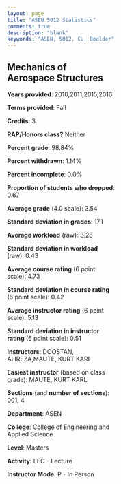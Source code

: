 ```yaml
---
layout: page
title: "ASEN 5012 Statistics"
comments: true
description: "blank"
keywords: "ASEN, 5012, CU, Boulder"
--- 
```

<head>
<script src="https://ajax.googleapis.com/ajax/libs/jquery/2.1.3/jquery.min.js"></script>
<script src="https://dl.dropboxusercontent.com/s/pc42nxpaw1ea4o9/highcharts.js?dl=0"></script>
<!-- <script src="../assets/js/highcharts.js"></script> -->
<style type="text/css">@font-face {
	font-family: "Bebas Neue";
	src: url(https://www.filehosting.org/file/details/544349/BebasNeue%20Regular.otf) format("opentype");
	}
	h1.Bebas { 
		font-family: "Bebas Neue", Verdana, Tahoma;
	}
</style>
</head>
<body>
	<div id="container" style="float: right; width: 45%; height: 88%; margin-left: 2.5%; margin-right: 2.5%;"></div>
	<script language="JavaScript">
		$(document).ready(function() {
		var chart = {type: 'column'};
		var title = {text: 'Grade Distribution'};
		var xAxis = {categories: ['A','B','C','D','F'],crosshair: true};
		var yAxis = {min: 0,title: {text: 'Percentage'}};
		var tooltip = {headerFormat: '<center><b><span style="font-size:20px">{point.key}</span></b></center>',
		               pointFormat: '<td style="padding:0"><b>{point.y:.1f}%</b></td>',
		               footerFormat: '</table>',shared: true,useHTML: true};
		var plotOptions = {column: {pointPadding: 0.0,borderWidth: 0}};  
		var credits = {enabled: false};var series= [{name: 'Percent',data: [68.03,27.21,2.72,0.68,1.36,]}];
		var json = {};
		json.chart = chart;
		json.title = title;
		json.tooltip = tooltip;
		json.xAxis = xAxis;
		json.yAxis = yAxis;  
		json.series = series;
		json.plotOptions = plotOptions;  
		json.credits = credits;
		$('#container').highcharts(json);
	});
	</script>
</body>
			   
## Mechanics of Aerospace Structures

**Years provided**: 2010,2011,2015,2016

**Terms provided**: Fall

**Credits**: 3

**RAP/Honors class?** Neither

**Percent grade**: 98.84%

**Percent withdrawn**: 1.14%

**Percent incomplete**: 0.0%

**Proportion of students who dropped**: 0.67

**Average grade** (4.0 scale): 3.54

**Standard deviation in grades**: 17.1

**Average workload** (raw): 3.28

**Standard deviation in workload** (raw): 0.43

**Average course rating** (6 point scale): 4.73

**Standard deviation in course rating** (6 point scale): 0.42

**Average instructor rating** (6 point scale): 5.13

**Standard deviation in instructor rating** (6 point scale): 0.51

**Instructors**: DOOSTAN, ALIREZA,MAUTE, KURT KARL

**Easiest instructor** (based on class grade): MAUTE, KURT KARL

**Sections** (and **number of sections**): 001, 4

**Department**: ASEN

**College**: College of Engineering and Applied Science

**Level**: Masters

**Activity**: LEC - Lecture

**Instructor Mode**: P  - In Person